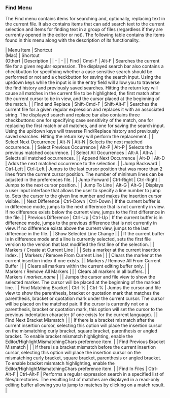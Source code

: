 ### Find Menu

The Find menu contains items for searching and, optionally, replacing text in the current file.  It also contains items that can add search text to the current selection and items for finding text in a group of files (regardless if they are currently opened in the editor or not).  The following table contains the items found in this menu along with the description of its functionality.

| Menu Item | Shortcut<br>(Mac) | Shortcut<br>(Other) | Description |
| - | - |
| Find | Cmd-F | Alt-F | Searches the current file for a given regular expression.  The displayed search bar also contains a checkbutton for specifying whether a case sensitive search should be performed or not and a checkbutton for saving the search input.  Using the up/down keys while the input is in the entry field will allow you to traverse the find history and previously saved searches.  Hitting the return key will cause all matches in the current file to be highlighted, the first match after the current cursor to be in view, and the cursor placed at the  beginning of the match. |
| Find and Replace | Shift-Cmd-F | Shift-Alt-F | Searches the current file for a given regular expression and replaces it with an associated string.  The displayed search and replace bar also contains three checkbuttons:  one for specifying case sensitivity of the match, one for replacing the first match or all matches, and one for saving the search input.  Using the up/down keys will traverse Find/Replace history and previously saved searches.  Hitting the return key will perform the replacement. |
| Select Next Occurrence | Alt-N | Alt-N | Selects the next matched occurrence. |
| Select Previous Occurrence | Alt-P | Alt-P | Selects the previous matched occurrence. |
| Select All Occurrences | Alt-A | Alt-A | Selects all matched occurrences. |
| Append Next Occurrence | Alt-D | Alt-D | Adds the next matched occurrence to the selection. |
| Jump Backward | Ctrl-Left | Ctrl-Left | Jumps to the last cursor position that was more than 2 lines from the current cursor position.  The number of minimum lines can be adjusted in the preferences file. |
| Jump Forward | Ctrl-Right | Ctrl-Right | Jumps to the next cursor position. |
| Jump To Line | Alt-G | Alt-G | Displays a user input interface that allows the user to specify a line number to jump to.  Sets the cursor to the given line number and makes the insertion cursor visible. |
| Next Difference | Ctrl-Down | Ctrl-Down | If the current buffer is in difference mode, jumps to the next difference that is not currently in view.  If no difference exists below the current view, jumps to the first difference in the file. |
| Previous Difference | Ctrl-Up | Ctrl-Up | If the current buffer is in difference mode, jumps to the previous difference that is not currently in view.  If no difference exists above the current view, jumps to the last difference in the file. |
| Show Selected Line Change | | | If the current buffer is in difference mode and a line is currently selected, sets the first file version to the version that last modified the first line of the selection. |
| Markers / Create at Current Line | | | Sets a marker at the current insertion index. |
| Markers / Remove From Current Line | | | Clears the marker at the current insertion index if one exists. |
| Markers / Remove All From Current Buffer | | | Clears all markers within the current editing buffer only. |
| Markers / Remove All Markers | | | Clears all markers in all buffers. |
| Markers / _marker\_name_ | | | Jumps the cursor and file view to show the selected marker.  The cursor will be placed at the beginning of the marked line. |
| Find Matching Bracket | Ctrl-% | Ctrl-% | Jumps the cursor and file view to show the parenthesis, bracket or quotation mark that matches the parenthesis, bracket or quotation mark under the current cursor.  The cursor will be placed on the matched pair.  If the cursor is currently not on a parenthesis, bracket or quotation mark, this option will set the cursor to the previous indentation character (if one exists for the current language). |
| Find Next Bracket Mismatch | | | If there is a bracket mismatch after the current insertion cursor, selecting this option will place the insertion cursor on the mismatching curly bracket, square bracket, parenthesis or angled bracket. To enable bracket mismatch highlighting, enable the Editor/HighlightMismatchingChars preference item. |
| Find Previous Bracket Mismatch | | | If there is a bracket mismatch before the current insertion cursor, selecting this option will place the insertion cursor on the mismatching curly bracket, square bracket, parenthesis or angled bracket. To enable bracket mismatch highlighting, enable the Editor/HighlightMismatchingChars preference item. |
| Find In Files | Ctrl-Alt-F | Ctrl-Alt-F | Performs a regular expression search in a specified list of files/directories. The resulting list of matches are displayed in a read-only editing buffer allowing you to jump to matches by clicking on a match result. |